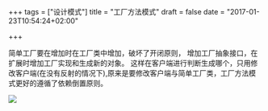 +++
tags = ["设计模式"]
title = "工厂方法模式"
draft = false
date = "2017-01-23T10:54:24+02:00"

+++



简单工厂要在增加时在工厂类中增加，破坏了开闭原则， 增加工厂抽象接口，在扩展时增加工厂实现和生成新的对象。 这样在客户端进行判断生成哪个，只用修改客户端(在没有反射的情况下),原来是要修改客户端与简单工厂类，工厂方法模式更好的遵循了依赖倒置原则。


![](http://i.imgur.com/PS9Wkhx.png)